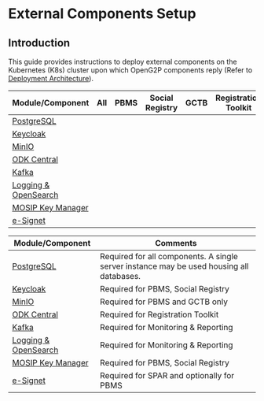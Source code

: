 # External Components Setup

## Introduction

This guide provides instructions to deploy external components on the Kubernetes (K8s) cluster upon which OpenG2P components reply (Refer to [Deployment Architecture](../deployment-architecture.md)).

<table data-full-width="false"><thead><tr><th width="220">Module/Component</th><th width="52">All</th><th width="82">PBMS</th><th width="145" align="center">Social Registry</th><th width="79">GCTB</th><th width="162">Registration Toolkit</th><th>Monitoring and Re</th><th>SPAR</th></tr></thead><tbody><tr><td><a href="postgresql-server.md">PostgreSQL</a></td><td></td><td></td><td align="center"></td><td></td><td></td><td></td><td></td></tr><tr><td><a href="keycloak-deployment.md">Keycloak</a></td><td></td><td></td><td align="center"></td><td></td><td></td><td></td><td></td></tr><tr><td><a href="minio-deployment.md">MinIO</a></td><td></td><td></td><td align="center"></td><td></td><td></td><td></td><td></td></tr><tr><td><a href="odk-central-deployment.md">ODK Central</a></td><td></td><td></td><td align="center"></td><td></td><td></td><td></td><td></td></tr><tr><td><a href="kafka-deployment.md">Kafka</a></td><td></td><td></td><td align="center"></td><td></td><td></td><td></td><td></td></tr><tr><td><a href="logging-and-opensearch-deployment.md">Logging &#x26; OpenSearch</a></td><td></td><td></td><td align="center"></td><td></td><td></td><td></td><td></td></tr><tr><td><a href="keymanager-deployment.md">MOSIP Key Manager</a></td><td></td><td></td><td align="center"></td><td></td><td></td><td></td><td></td></tr><tr><td><a href="esignet-deployment.md">e-Signet</a></td><td></td><td></td><td align="center"></td><td></td><td></td><td></td><td></td></tr></tbody></table>

| Module/Component                                             | Comments                                                                                 |
| ------------------------------------------------------------ | ---------------------------------------------------------------------------------------- |
| [PostgreSQL](postgresql-server.md)                           | Required for all components. A single server instance may be used housing all databases. |
| [Keycloak](keycloak-deployment.md)                           | Required for PBMS, Social Registry                                                       |
| [MinIO](minio-deployment.md)                                 | Required for PBMS and GCTB only                                                          |
| [ODK Central](odk-central-deployment.md)                     | Required for Registration Toolkit                                                        |
| [Kafka](kafka-deployment.md)                                 | Required for Monitoring & Reporting                                                      |
| [Logging & OpenSearch](logging-and-opensearch-deployment.md) | Required for Monitoring & Reporting                                                      |
| [MOSIP Key Manager](keymanager-deployment.md)                | Required for PBMS, Social Registry                                                       |
| [e-Signet](esignet-deployment.md)                            | Required for SPAR and optionally for PBMS                                                |
